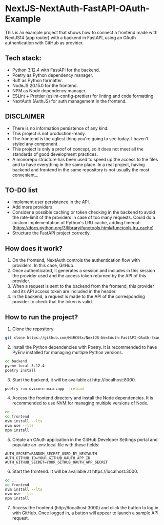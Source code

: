 # NextJS-NextAuth-FastAPI-OAuth-Example

This is an example project that shows how to connect a frontend made with NextJS14 (app router) with a backend in FastAPI, using an OAuth authentication with GitHub as provider.


## Tech stack:
- Python 3.12.4 with FastAPI for the backend. 
- Poetry as Python dependency manager.
- Ruff as Python formatter.
- NodeJS 20.15.0 for the frontend.
- NPM as Node dependency manager.
- ESLint + Prettier (eslint-config-prettier) for linting and code formatting.
- NextAuth (AuthJS) for auth management in the frontend.

## DISCLAIMER
- There is no information persistence of any kind.
- This project is not production-ready.
- The frontend is the ugliest thing you're going to see today. I haven't styled any component.
- This project is only a proof of concept, so it does not meet all the standards of good development practices.
- A monorepo structure has been used to speed up the access to the files and to have everything in the same place. In a real project, having backend and frontend in the same repository is not usually the most convenient...

## TO-DO list
- Implement user persistence in the API.
- Add more providers.
- Consider a possible caching or token checking in the backend to avoid the rate-limit of the providers in case of too many requests. Could do a custom implementation of Python's LRU cache, adding timeout: (https://docs.python.org/3/library/functools.html#functools.lru_cache)
- Structure the FastAPI project correctly.

## How does it work?
1. On the frontend, NextAuth controls the authentication flow with providers. In this case, GitHub.
2. Once authenticated, it generates a session and includes in this session the provider used and the access token returned by the API of this provider.
3. When a request is sent to the backend from the frontend, this provider and its API access token are included in the header.
4. In the backend, a request is made to the API of the corresponding provider to check that the token is valid.

## How to run the project?
1. Clone the repository.
```bash
git clone https://github.com/M4RC0Sx/NextJS-NextAuth-FastAPI-OAuth-Example.git
```

2. Install the Python dependencies with Poetry. It is recommended to have PyEnv installed for managing multiple Python versions.
```bash
cd backend
pyenv local 3.12.4
poetry install
```

3. Start the backend, it will be available at http://localhost:8000.
```bash
poetry run uvicorn main:app --reload
```

4. Access the frontend directory and install the Node dependencies. It is recommended to use NVM for managing multiple versions of Node.
```bash
cd ..
cd frontend
nvm install --lts
nvm use --lts
npm install
```

5. Create an OAuth application in the GitHub Developer Settings portal and populate an .env.local file with these fields:
```
AUTH_SECRET=RANDOM_SECRET_USED_BY_NEXTAUTH
AUTH_GITHUB_ID=YOUR_GITHUB_OAUTH_APP_ID
AUTH_GITHUB_SECRET=YOUR_GITHUB_OAUTH_APP_SECRET

```

6. Start the frontend. It will be available at https://localhost:3000.
```bash
cd ..
cd frontend
nvm install --lts
nvm use --lts
npm install
```

7. Access the frontend (http://localhost:3000) and click the button to log in with GitHub. Once logged in, a button will appear to launch a sample API request.